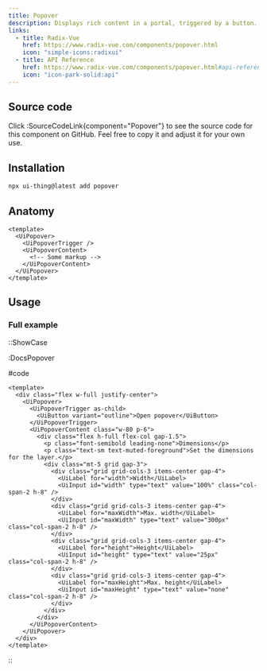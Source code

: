 ```yaml
---
title: Popover
description: Displays rich content in a portal, triggered by a button.
links:
  - title: Radix-Vue
    href: https://www.radix-vue.com/components/popover.html
    icon: "simple-icons:radixui"
  - title: API Reference
    href: https://www.radix-vue.com/components/popover.html#api-reference
    icon: "icon-park-solid:api"
---
```


## Source code

Click :SourceCodeLink{component="Popover"} to see the source code for this component on GitHub. Feel free to copy it and adjust it for your own use.

## Installation

```bash
npx ui-thing@latest add popover
```

## Anatomy

```vue
<template>
  <UiPopover>
    <UiPopoverTrigger />
    <UiPopoverContent>
      <!-- Some markup -->
    </UiPopoverContent>
  </UiPopover>
</template>
```

## Usage

### Full example

::ShowCase

:DocsPopover

#code

```vue [DocsPopover.vue]
<template>
  <div class="flex w-full justify-center">
    <UiPopover>
      <UiPopoverTrigger as-child>
        <UiButton variant="outline">Open popover</UiButton>
      </UiPopoverTrigger>
      <UiPopoverContent class="w-80 p-6">
        <div class="flex h-full flex-col gap-1.5">
          <p class="font-semibold leading-none">Dimensions</p>
          <p class="text-sm text-muted-foreground">Set the dimensions for the layer.</p>
          <div class="mt-5 grid gap-3">
            <div class="grid grid-cols-3 items-center gap-4">
              <UiLabel for="width">Width</UiLabel>
              <UiInput id="width" type="text" value="100%" class="col-span-2 h-8" />
            </div>
            <div class="grid grid-cols-3 items-center gap-4">
              <UiLabel for="maxWidth">Max. width</UiLabel>
              <UiInput id="maxWidth" type="text" value="300px" class="col-span-2 h-8" />
            </div>
            <div class="grid grid-cols-3 items-center gap-4">
              <UiLabel for="height">Height</UiLabel>
              <UiInput id="height" type="text" value="25px" class="col-span-2 h-8" />
            </div>
            <div class="grid grid-cols-3 items-center gap-4">
              <UiLabel for="maxHeight">Max. height</UiLabel>
              <UiInput id="maxHeight" type="text" value="none" class="col-span-2 h-8" />
            </div>
          </div>
        </div>
      </UiPopoverContent>
    </UiPopover>
  </div>
</template>
```

::
